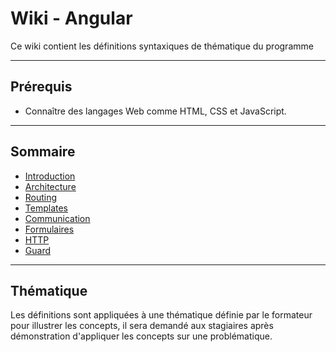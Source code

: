 # Wiki - Angular

Ce wiki contient les définitions syntaxiques de thématique du programme

___

## Prérequis

* Connaître des langages Web comme HTML, CSS et JavaScript.

___

## Sommaire

* [Introduction](https://github.com/seeren-training/Angular/wiki/01)
* [Architecture](https://github.com/seeren-training/Angular/wiki/02)
* [Routing](https://github.com/seeren-training/Angular/wiki/03)
* [Templates](https://github.com/seeren-training/Angular/wiki/04)
* [Communication](https://github.com/seeren-training/Angular/wiki/05)
* [Formulaires](https://github.com/seeren-training/Angular/wiki/06)
* [HTTP](https://github.com/seeren-training/Angular/wiki/07)
* [Guard](https://github.com/seeren-training/Angular/wiki/08)

___

## Thématique

Les définitions sont appliquées à une thématique définie par le formateur pour illustrer les concepts, il sera demandé aux stagiaires après démonstration d'appliquer les concepts sur une problématique.
